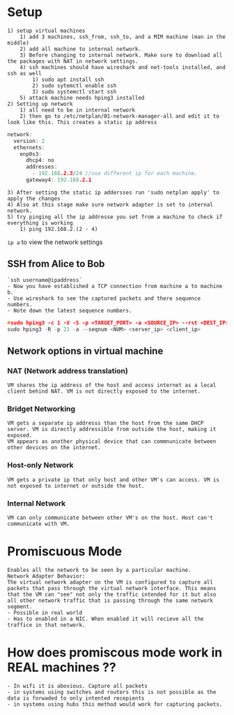 # Setup
	1) setup virtual machines
		1) add 3 machines, ssh_from, ssh_to, and a MIM machine (man in the middle)
		2) add all machine to internal network.
		3) Before changing to internal network. Make sure to download all the packages with NAT in network settings.
		4) ssh machines should have wireshark and net-tools installed, and ssh as well
			1) sudo apt install ssh
			2) sudo sytemctl enable ssh
			3) sudo systemctl start ssh
		5) attack machine needs hping3 installed
	2) Setting up network
		1) all need to be in internal network
		2) then go to /etc/netplan/01-network-manager-all and edit it to look like this. This creates a static ip address

```C
network:
  version: 2
  ethernets:
    enp0s3:
      dhcp4: no
      addresses:
        - 192.168.2.3/24 //use different ip for each machine.
      gateway4: 192.168.2.1
```
	3) After setting the static ip addersses run 'sudo netplan apply' to apply the changes
	4) Also at this stage make sure network adapter is set to internal network.
	5) try pinging all the ip addresse you set from a machine to check if everything is working
		1) ping 192.168.2.(2 - 4)


`ip a` to view the network settings
## SSH from Alice to Bob
	`ssh username@ipaddress` 
	- Now you have established a TCP connection from machine a to machine b.
	- Use wireshark to see the captured packets and there sequence numbers.
	- Note down the latest sequence numbers.
```C
#sudo hping3 -c 1 -V -S -p <TARGET_PORT> -a <SOURCE_IP> --rst <DEST_IP>
sudo hping3 -R -p 22 -a --seqnum <NUM> <server_ip> <client_ip>
````

## Network options in virtual machine
### NAT (Network address translation)
	VM shares the ip address of the host and access internet as a local client behind NAT. VM is not directly exposed to the internet.
### Bridget Networking
	VM gets a separate ip addresss than the host from the same DHCP server. VM is directly addressible from outside the host, making it exposed. 
	VM appears as another physical device that can commnunicate between other devices on the internet.
### Host-only Network
	VM gets a private ip that only host and other VM's can access. VM is not exposed to internet or outside the host.
### Internal Network
	VM can only communicate between other VM's on the host. Host can't communicate with VM.
	
	
# Promiscuous Mode
    Enables all the network to be seen by a particular machine.
    Network Adapter Behavior:
    The virtual network adapter on the VM is configured to capture all packets that pass through the virtual network interface. This means that the VM can "see" not only the traffic intended for it but also all other network traffic that is passing through the same network segment.
    - Possible in real world
    - Has to enabled in a NIC. When enabled it will recieve all the traffice in that network.
# How does promiscous mode work in REAL machines ??
    - In wifi it is abovious. Capture all packets
    - in systems using switches and routers this is not possible as the data is forwaded to only intented recepients
    - in systems using hubs this method would work for capturing packets.
